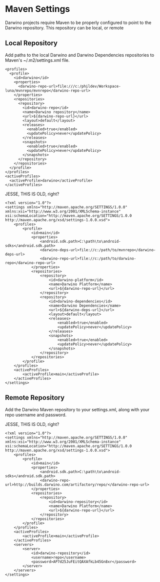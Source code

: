 Maven Settings
==============

Darwino projects require Maven to be properly configured to point to the Darwino repository. This repository can be local, or remote


Local Repository
----------------

Add paths to the local Darwino and Darwino Dependencies repositories to Maven's ~/.m2/settings.xml file.

	<profiles>
	  <profile>
	    <id>darwino</id>
	    <properties>
	      <darwino-repo-url>file:///c:/phildev/Workspace-luna/mvnrepo/mvnrepo</darwino-repo-url>
	    </properties>
	    <repositories>
	      <repository>
	        <id>darwino-repo</id>
	        <name>Darwino repository</name>
	        <url>${darwino-repo-url}</url>
	        <layout>default</layout>
	        <releases>
	          <enabled>true</enabled>
	          <updatePolicy>never</updatePolicy>
	        </releases>
	        <snapshots>
	          <enabled>true</enabled>
	          <updatePolicy>never</updatePolicy>
	        </snapshots>
	      </repository>
	    </repositories>
	  </profile>
	</profiles>
	<activeProfiles>
	  <activeProfile>darwino</activeProfile>
	</activeProfiles>

JESSE, THIS IS OLD, right?

	<?xml version="1.0"?>
	<settings xmlns="http://maven.apache.org/SETTINGS/1.0.0" xmlns:xsi="http://www.w3.org/2001/XMLSchema-instance" xsi:schemaLocation="http://maven.apache.org/SETTINGS/1.0.0 http://maven.apache.org/xsd/settings-1.0.0.xsd">
		<profiles>
			<profile>
				<id>main</id>
				<properties>
					<android.sdk.path>C:\path\to\android-sdks</android.sdk.path>
					<darwino-deps-url>file://c:/path/to/mvnrepo</darwino-deps-url>
					<darwino-repo-url>file://c:/path/to/darwino-repo</darwino-repo-url>
				</properties>
				<repositories>
					<repository>
						<id>darwino-platform</id>
						<name>Darwino Platform</name>
						<url>${darwino-repo-url}</url>
					</repository>
					<repository>
						<id>darwino-dependencies</id>
						<name>Darwino Dependencies</name>
						<url>${darwino-deps-url}</url>
						<layout>default</layout>
						<releases>
							<enabled>true</enabled>
							<updatePolicy>never</updatePolicy>
						</releases>
						<snapshots>
							<enabled>true</enabled>
							<updatePolicy>never</updatePolicy>
						</snapshots>
					</repository>
				</repositories>
			</profile>
		</profiles>
		<activeProfiles>
			<activeProfile>main</activeProfile>
		</activeProfiles>
	</settings>


Remote Repository
-----------------

Add the Darwino Maven repository to your settings.xml, along with your repo username and password.

JESSE, THIS IS OLD, right?

	<?xml version="1.0"?>
	<settings xmlns="http://maven.apache.org/SETTINGS/1.0.0" xmlns:xsi="http://www.w3.org/2001/XMLSchema-instance" xsi:schemaLocation="http://maven.apache.org/SETTINGS/1.0.0 http://maven.apache.org/xsd/settings-1.0.0.xsd">
		<profiles>
			<profile>
				<id>main</id>
				<properties>
					<android.sdk.path>C:\path\to\android-sdks</android.sdk.path>
					<darwino-repo-url>http://builds.darwino.com/artifactory/repo/</darwino-repo-url>
				</properties>
				<repositories>
					<repository>
						<id>darwino-repository</id>
						<name>Darwino Platform</name>
						<url>${darwino-repo-url}</url>
					</repository>
				</repositories>
			</profile>
		</profiles>
		<activeProfiles>
			<activeProfile>main</activeProfile>
		</activeProfiles>
		<servers>
			<server>
			    <id>darwino-repository</id>
			    <username>repo</username>
			    <password>AP7d25JuFEitQAXAfkLb45Gn8xr</password>
			</server>
		</servers>
	</settings>